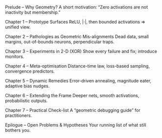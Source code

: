 Prelude – Why Geometry?
A short motivation: “Zero activations are not inactivity but membership.”

Chapter 1 – Prototype Surfaces
ReLU, |·|, then bounded activations ⇒ unified view.

Chapter 2 – Pathologies as Geometric Mis-alignments
Dead data, small margins, out-of-bounds neurons, perpendicular traps.

Chapter 3 – Experiments in 2-D (XOR)
Show every failure and fix; introduce monitors.

Chapter 4 – Meta-optimisation
Distance-time law, loss-based sampling, convergence predictors.

Chapter 5 – Dynamic Remedies
Error-driven annealing, magnitude eater, adaptive bias nudges.

Chapter 6 – Extending the Frame
Deeper nets, smooth activations, probabilistic outputs.

Chapter 7 – Practical Check-list
A “geometric debugging guide” for practitioners.

Epilogue – Open Problems & Hypotheses
Your running list of what still bothers you.